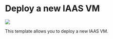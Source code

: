 # Deploy a new IAAS VM

<a href="https://portal.azure.com/#create/Microsoft.Template/uri/https%3A%2F%2Fgithub.com%2Frgoetzinger%2Ftemplates%2Fblob%2Fmaster%2Fazuredeploy.json" target="_blank">
    <img src="http://azuredeploy.net/deploybutton.png"/>
</a>

This template allows you to deploy a new IAAS VM.

